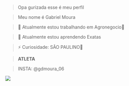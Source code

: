 >Opa gurizada esse é meu perfil

>Meu nome é Gabriel Moura

>🔭 Atualmente estou trabalhando em Agronegocio🌽

>🌱 Atualmente estou aprendendo Exatas

>⚡ Curiosidade: SÃO PAULINO🚩

>**ATLETA**

>INSTA: @gdmoura_06

![](https://media.tenor.com/3354hdPb_hcAAAAd/agronomia-agroboy.gif)

  
